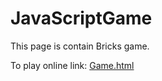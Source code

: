 # JavaScriptGame
This page is contain Bricks game.

To play online link: [Game.html](https://htmlpreview.github.io/?https://github.com/KhemnarMayuresh/JavaScriptGame/blob/main/Game.html)
